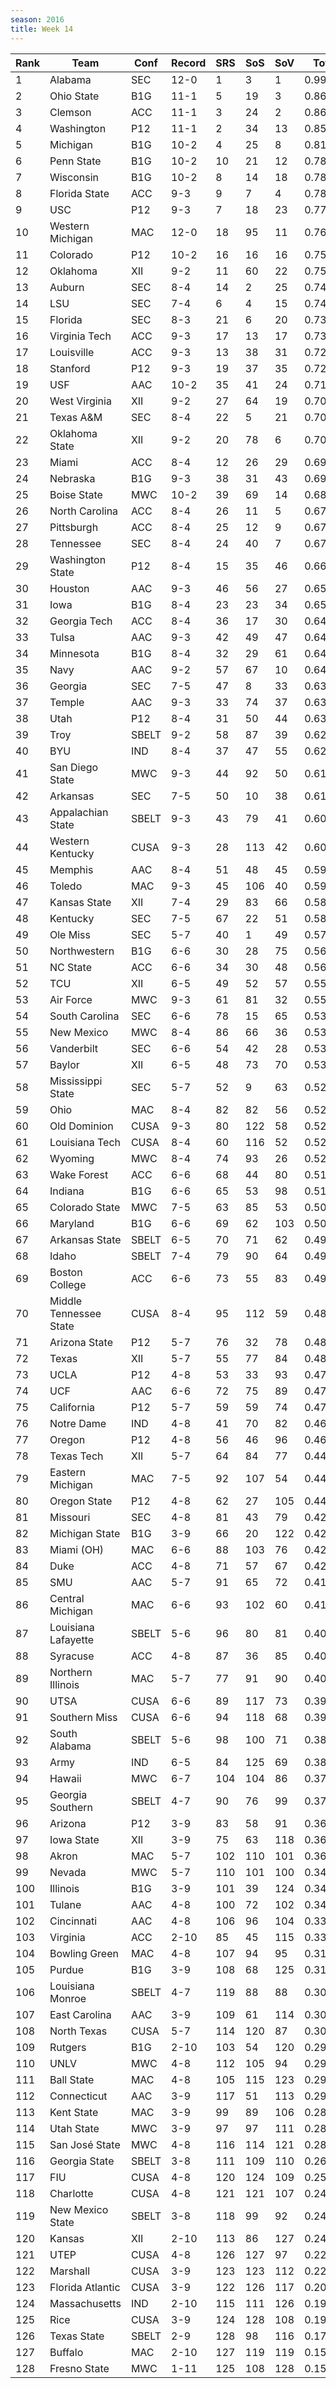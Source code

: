 ```yaml
---
season: 2016
title: Week 14
---
```

<table class="display"><thead><tr><th>Rank</th><th>Team</th><th>Conf</th><th>Record</th><th>SRS</th><th>SoS</th><th>SoV</th><th>Total</th></tr></thead><tbody>
<tr><td>1</td><td>Alabama</td><td>SEC</td><td>12-0</td><td>1</td><td>3</td><td>1</td><td>0.99567</td></tr>
<tr><td>2</td><td>Ohio State</td><td>B1G</td><td>11-1</td><td>5</td><td>19</td><td>3</td><td>0.86826</td></tr>
<tr><td>3</td><td>Clemson</td><td>ACC</td><td>11-1</td><td>3</td><td>24</td><td>2</td><td>0.86739</td></tr>
<tr><td>4</td><td>Washington</td><td>P12</td><td>11-1</td><td>2</td><td>34</td><td>13</td><td>0.85453</td></tr>
<tr><td>5</td><td>Michigan</td><td>B1G</td><td>10-2</td><td>4</td><td>25</td><td>8</td><td>0.81840</td></tr>
<tr><td>6</td><td>Penn State</td><td>B1G</td><td>10-2</td><td>10</td><td>21</td><td>12</td><td>0.78492</td></tr>
<tr><td>7</td><td>Wisconsin</td><td>B1G</td><td>10-2</td><td>8</td><td>14</td><td>18</td><td>0.78394</td></tr>
<tr><td>8</td><td>Florida State</td><td>ACC</td><td>9-3</td><td>9</td><td>7</td><td>4</td><td>0.78096</td></tr>
<tr><td>9</td><td>USC</td><td>P12</td><td>9-3</td><td>7</td><td>18</td><td>23</td><td>0.77685</td></tr>
<tr><td>10</td><td>Western Michigan</td><td>MAC</td><td>12-0</td><td>18</td><td>95</td><td>11</td><td>0.76294</td></tr>
<tr><td>11</td><td>Colorado</td><td>P12</td><td>10-2</td><td>16</td><td>16</td><td>16</td><td>0.75840</td></tr>
<tr><td>12</td><td>Oklahoma</td><td>XII</td><td>9-2</td><td>11</td><td>60</td><td>22</td><td>0.75160</td></tr>
<tr><td>13</td><td>Auburn</td><td>SEC</td><td>8-4</td><td>14</td><td>2</td><td>25</td><td>0.74953</td></tr>
<tr><td>14</td><td>LSU</td><td>SEC</td><td>7-4</td><td>6</td><td>4</td><td>15</td><td>0.74785</td></tr>
<tr><td>15</td><td>Florida</td><td>SEC</td><td>8-3</td><td>21</td><td>6</td><td>20</td><td>0.73803</td></tr>
<tr><td>16</td><td>Virginia Tech</td><td>ACC</td><td>9-3</td><td>17</td><td>13</td><td>17</td><td>0.73208</td></tr>
<tr><td>17</td><td>Louisville</td><td>ACC</td><td>9-3</td><td>13</td><td>38</td><td>31</td><td>0.72211</td></tr>
<tr><td>18</td><td>Stanford</td><td>P12</td><td>9-3</td><td>19</td><td>37</td><td>35</td><td>0.72162</td></tr>
<tr><td>19</td><td>USF</td><td>AAC</td><td>10-2</td><td>35</td><td>41</td><td>24</td><td>0.71523</td></tr>
<tr><td>20</td><td>West Virginia</td><td>XII</td><td>9-2</td><td>27</td><td>64</td><td>19</td><td>0.70756</td></tr>
<tr><td>21</td><td>Texas A&M</td><td>SEC</td><td>8-4</td><td>22</td><td>5</td><td>21</td><td>0.70524</td></tr>
<tr><td>22</td><td>Oklahoma State</td><td>XII</td><td>9-2</td><td>20</td><td>78</td><td>6</td><td>0.70023</td></tr>
<tr><td>23</td><td>Miami</td><td>ACC</td><td>8-4</td><td>12</td><td>26</td><td>29</td><td>0.69730</td></tr>
<tr><td>24</td><td>Nebraska</td><td>B1G</td><td>9-3</td><td>38</td><td>31</td><td>43</td><td>0.69004</td></tr>
<tr><td>25</td><td>Boise State</td><td>MWC</td><td>10-2</td><td>39</td><td>69</td><td>14</td><td>0.68477</td></tr>
<tr><td>26</td><td>North Carolina</td><td>ACC</td><td>8-4</td><td>26</td><td>11</td><td>5</td><td>0.67806</td></tr>
<tr><td>27</td><td>Pittsburgh</td><td>ACC</td><td>8-4</td><td>25</td><td>12</td><td>9</td><td>0.67384</td></tr>
<tr><td>28</td><td>Tennessee</td><td>SEC</td><td>8-4</td><td>24</td><td>40</td><td>7</td><td>0.67232</td></tr>
<tr><td>29</td><td>Washington State</td><td>P12</td><td>8-4</td><td>15</td><td>35</td><td>46</td><td>0.66288</td></tr>
<tr><td>30</td><td>Houston</td><td>AAC</td><td>9-3</td><td>46</td><td>56</td><td>27</td><td>0.65394</td></tr>
<tr><td>31</td><td>Iowa</td><td>B1G</td><td>8-4</td><td>23</td><td>23</td><td>34</td><td>0.65391</td></tr>
<tr><td>32</td><td>Georgia Tech</td><td>ACC</td><td>8-4</td><td>36</td><td>17</td><td>30</td><td>0.64890</td></tr>
<tr><td>33</td><td>Tulsa</td><td>AAC</td><td>9-3</td><td>42</td><td>49</td><td>47</td><td>0.64243</td></tr>
<tr><td>34</td><td>Minnesota</td><td>B1G</td><td>8-4</td><td>32</td><td>29</td><td>61</td><td>0.64132</td></tr>
<tr><td>35</td><td>Navy</td><td>AAC</td><td>9-2</td><td>57</td><td>67</td><td>10</td><td>0.64011</td></tr>
<tr><td>36</td><td>Georgia</td><td>SEC</td><td>7-5</td><td>47</td><td>8</td><td>33</td><td>0.63981</td></tr>
<tr><td>37</td><td>Temple</td><td>AAC</td><td>9-3</td><td>33</td><td>74</td><td>37</td><td>0.63482</td></tr>
<tr><td>38</td><td>Utah</td><td>P12</td><td>8-4</td><td>31</td><td>50</td><td>44</td><td>0.63182</td></tr>
<tr><td>39</td><td>Troy</td><td>SBELT</td><td>9-2</td><td>58</td><td>87</td><td>39</td><td>0.62736</td></tr>
<tr><td>40</td><td>BYU</td><td>IND</td><td>8-4</td><td>37</td><td>47</td><td>55</td><td>0.62379</td></tr>
<tr><td>41</td><td>San Diego State</td><td>MWC</td><td>9-3</td><td>44</td><td>92</td><td>50</td><td>0.61287</td></tr>
<tr><td>42</td><td>Arkansas</td><td>SEC</td><td>7-5</td><td>50</td><td>10</td><td>38</td><td>0.61264</td></tr>
<tr><td>43</td><td>Appalachian State</td><td>SBELT</td><td>9-3</td><td>43</td><td>79</td><td>41</td><td>0.60730</td></tr>
<tr><td>44</td><td>Western Kentucky</td><td>CUSA</td><td>9-3</td><td>28</td><td>113</td><td>42</td><td>0.60048</td></tr>
<tr><td>45</td><td>Memphis</td><td>AAC</td><td>8-4</td><td>51</td><td>48</td><td>45</td><td>0.59896</td></tr>
<tr><td>46</td><td>Toledo</td><td>MAC</td><td>9-3</td><td>45</td><td>106</td><td>40</td><td>0.59767</td></tr>
<tr><td>47</td><td>Kansas State</td><td>XII</td><td>7-4</td><td>29</td><td>83</td><td>66</td><td>0.58109</td></tr>
<tr><td>48</td><td>Kentucky</td><td>SEC</td><td>7-5</td><td>67</td><td>22</td><td>51</td><td>0.58015</td></tr>
<tr><td>49</td><td>Ole Miss</td><td>SEC</td><td>5-7</td><td>40</td><td>1</td><td>49</td><td>0.57926</td></tr>
<tr><td>50</td><td>Northwestern</td><td>B1G</td><td>6-6</td><td>30</td><td>28</td><td>75</td><td>0.56940</td></tr>
<tr><td>51</td><td>NC State</td><td>ACC</td><td>6-6</td><td>34</td><td>30</td><td>48</td><td>0.56113</td></tr>
<tr><td>52</td><td>TCU</td><td>XII</td><td>6-5</td><td>49</td><td>52</td><td>57</td><td>0.55791</td></tr>
<tr><td>53</td><td>Air Force</td><td>MWC</td><td>9-3</td><td>61</td><td>81</td><td>32</td><td>0.55609</td></tr>
<tr><td>54</td><td>South Carolina</td><td>SEC</td><td>6-6</td><td>78</td><td>15</td><td>65</td><td>0.53894</td></tr>
<tr><td>55</td><td>New Mexico</td><td>MWC</td><td>8-4</td><td>86</td><td>66</td><td>36</td><td>0.53802</td></tr>
<tr><td>56</td><td>Vanderbilt</td><td>SEC</td><td>6-6</td><td>54</td><td>42</td><td>28</td><td>0.53454</td></tr>
<tr><td>57</td><td>Baylor</td><td>XII</td><td>6-5</td><td>48</td><td>73</td><td>70</td><td>0.53033</td></tr>
<tr><td>58</td><td>Mississippi State</td><td>SEC</td><td>5-7</td><td>52</td><td>9</td><td>63</td><td>0.52623</td></tr>
<tr><td>59</td><td>Ohio</td><td>MAC</td><td>8-4</td><td>82</td><td>82</td><td>56</td><td>0.52601</td></tr>
<tr><td>60</td><td>Old Dominion</td><td>CUSA</td><td>9-3</td><td>80</td><td>122</td><td>58</td><td>0.52175</td></tr>
<tr><td>61</td><td>Louisiana Tech</td><td>CUSA</td><td>8-4</td><td>60</td><td>116</td><td>52</td><td>0.52164</td></tr>
<tr><td>62</td><td>Wyoming</td><td>MWC</td><td>8-4</td><td>74</td><td>93</td><td>26</td><td>0.52155</td></tr>
<tr><td>63</td><td>Wake Forest</td><td>ACC</td><td>6-6</td><td>68</td><td>44</td><td>80</td><td>0.51232</td></tr>
<tr><td>64</td><td>Indiana</td><td>B1G</td><td>6-6</td><td>65</td><td>53</td><td>98</td><td>0.51086</td></tr>
<tr><td>65</td><td>Colorado State</td><td>MWC</td><td>7-5</td><td>63</td><td>85</td><td>53</td><td>0.50956</td></tr>
<tr><td>66</td><td>Maryland</td><td>B1G</td><td>6-6</td><td>69</td><td>62</td><td>103</td><td>0.50447</td></tr>
<tr><td>67</td><td>Arkansas State</td><td>SBELT</td><td>6-5</td><td>70</td><td>71</td><td>62</td><td>0.49833</td></tr>
<tr><td>68</td><td>Idaho</td><td>SBELT</td><td>7-4</td><td>79</td><td>90</td><td>64</td><td>0.49708</td></tr>
<tr><td>69</td><td>Boston College</td><td>ACC</td><td>6-6</td><td>73</td><td>55</td><td>83</td><td>0.49672</td></tr>
<tr><td>70</td><td>Middle Tennessee State</td><td>CUSA</td><td>8-4</td><td>95</td><td>112</td><td>59</td><td>0.48720</td></tr>
<tr><td>71</td><td>Arizona State</td><td>P12</td><td>5-7</td><td>76</td><td>32</td><td>78</td><td>0.48538</td></tr>
<tr><td>72</td><td>Texas</td><td>XII</td><td>5-7</td><td>55</td><td>77</td><td>84</td><td>0.48181</td></tr>
<tr><td>73</td><td>UCLA</td><td>P12</td><td>4-8</td><td>53</td><td>33</td><td>93</td><td>0.47917</td></tr>
<tr><td>74</td><td>UCF</td><td>AAC</td><td>6-6</td><td>72</td><td>75</td><td>89</td><td>0.47344</td></tr>
<tr><td>75</td><td>California</td><td>P12</td><td>5-7</td><td>59</td><td>59</td><td>74</td><td>0.47264</td></tr>
<tr><td>76</td><td>Notre Dame</td><td>IND</td><td>4-8</td><td>41</td><td>70</td><td>82</td><td>0.46308</td></tr>
<tr><td>77</td><td>Oregon</td><td>P12</td><td>4-8</td><td>56</td><td>46</td><td>96</td><td>0.46002</td></tr>
<tr><td>78</td><td>Texas Tech</td><td>XII</td><td>5-7</td><td>64</td><td>84</td><td>77</td><td>0.44668</td></tr>
<tr><td>79</td><td>Eastern Michigan</td><td>MAC</td><td>7-5</td><td>92</td><td>107</td><td>54</td><td>0.44550</td></tr>
<tr><td>80</td><td>Oregon State</td><td>P12</td><td>4-8</td><td>62</td><td>27</td><td>105</td><td>0.44292</td></tr>
<tr><td>81</td><td>Missouri</td><td>SEC</td><td>4-8</td><td>81</td><td>43</td><td>79</td><td>0.42531</td></tr>
<tr><td>82</td><td>Michigan State</td><td>B1G</td><td>3-9</td><td>66</td><td>20</td><td>122</td><td>0.42256</td></tr>
<tr><td>83</td><td>Miami (OH)</td><td>MAC</td><td>6-6</td><td>88</td><td>103</td><td>76</td><td>0.42084</td></tr>
<tr><td>84</td><td>Duke</td><td>ACC</td><td>4-8</td><td>71</td><td>57</td><td>67</td><td>0.42066</td></tr>
<tr><td>85</td><td>SMU</td><td>AAC</td><td>5-7</td><td>91</td><td>65</td><td>72</td><td>0.41276</td></tr>
<tr><td>86</td><td>Central Michigan</td><td>MAC</td><td>6-6</td><td>93</td><td>102</td><td>60</td><td>0.41118</td></tr>
<tr><td>87</td><td>Louisiana Lafayette</td><td>SBELT</td><td>5-6</td><td>96</td><td>80</td><td>81</td><td>0.40671</td></tr>
<tr><td>88</td><td>Syracuse</td><td>ACC</td><td>4-8</td><td>87</td><td>36</td><td>85</td><td>0.40586</td></tr>
<tr><td>89</td><td>Northern Illinois</td><td>MAC</td><td>5-7</td><td>77</td><td>91</td><td>90</td><td>0.40392</td></tr>
<tr><td>90</td><td>UTSA</td><td>CUSA</td><td>6-6</td><td>89</td><td>117</td><td>73</td><td>0.39665</td></tr>
<tr><td>91</td><td>Southern Miss</td><td>CUSA</td><td>6-6</td><td>94</td><td>118</td><td>68</td><td>0.39258</td></tr>
<tr><td>92</td><td>South Alabama</td><td>SBELT</td><td>5-6</td><td>98</td><td>100</td><td>71</td><td>0.38544</td></tr>
<tr><td>93</td><td>Army</td><td>IND</td><td>6-5</td><td>84</td><td>125</td><td>69</td><td>0.38472</td></tr>
<tr><td>94</td><td>Hawaii</td><td>MWC</td><td>6-7</td><td>104</td><td>104</td><td>86</td><td>0.37867</td></tr>
<tr><td>95</td><td>Georgia Southern</td><td>SBELT</td><td>4-7</td><td>90</td><td>76</td><td>99</td><td>0.37220</td></tr>
<tr><td>96</td><td>Arizona</td><td>P12</td><td>3-9</td><td>83</td><td>58</td><td>91</td><td>0.36381</td></tr>
<tr><td>97</td><td>Iowa State</td><td>XII</td><td>3-9</td><td>75</td><td>63</td><td>118</td><td>0.36303</td></tr>
<tr><td>98</td><td>Akron</td><td>MAC</td><td>5-7</td><td>102</td><td>110</td><td>101</td><td>0.36032</td></tr>
<tr><td>99</td><td>Nevada</td><td>MWC</td><td>5-7</td><td>110</td><td>101</td><td>100</td><td>0.34690</td></tr>
<tr><td>100</td><td>Illinois</td><td>B1G</td><td>3-9</td><td>101</td><td>39</td><td>124</td><td>0.34655</td></tr>
<tr><td>101</td><td>Tulane</td><td>AAC</td><td>4-8</td><td>100</td><td>72</td><td>102</td><td>0.34424</td></tr>
<tr><td>102</td><td>Cincinnati</td><td>AAC</td><td>4-8</td><td>106</td><td>96</td><td>104</td><td>0.33498</td></tr>
<tr><td>103</td><td>Virginia</td><td>ACC</td><td>2-10</td><td>85</td><td>45</td><td>115</td><td>0.33298</td></tr>
<tr><td>104</td><td>Bowling Green</td><td>MAC</td><td>4-8</td><td>107</td><td>94</td><td>95</td><td>0.31977</td></tr>
<tr><td>105</td><td>Purdue</td><td>B1G</td><td>3-9</td><td>108</td><td>68</td><td>125</td><td>0.31210</td></tr>
<tr><td>106</td><td>Louisiana Monroe</td><td>SBELT</td><td>4-7</td><td>119</td><td>88</td><td>88</td><td>0.30774</td></tr>
<tr><td>107</td><td>East Carolina</td><td>AAC</td><td>3-9</td><td>109</td><td>61</td><td>114</td><td>0.30700</td></tr>
<tr><td>108</td><td>North Texas</td><td>CUSA</td><td>5-7</td><td>114</td><td>120</td><td>87</td><td>0.30611</td></tr>
<tr><td>109</td><td>Rutgers</td><td>B1G</td><td>2-10</td><td>103</td><td>54</td><td>120</td><td>0.29886</td></tr>
<tr><td>110</td><td>UNLV</td><td>MWC</td><td>4-8</td><td>112</td><td>105</td><td>94</td><td>0.29709</td></tr>
<tr><td>111</td><td>Ball State</td><td>MAC</td><td>4-8</td><td>105</td><td>115</td><td>123</td><td>0.29655</td></tr>
<tr><td>112</td><td>Connecticut</td><td>AAC</td><td>3-9</td><td>117</td><td>51</td><td>113</td><td>0.29617</td></tr>
<tr><td>113</td><td>Kent State</td><td>MAC</td><td>3-9</td><td>99</td><td>89</td><td>106</td><td>0.28568</td></tr>
<tr><td>114</td><td>Utah State</td><td>MWC</td><td>3-9</td><td>97</td><td>97</td><td>111</td><td>0.28265</td></tr>
<tr><td>115</td><td>San José State</td><td>MWC</td><td>4-8</td><td>116</td><td>114</td><td>121</td><td>0.28134</td></tr>
<tr><td>116</td><td>Georgia State</td><td>SBELT</td><td>3-8</td><td>111</td><td>109</td><td>110</td><td>0.26152</td></tr>
<tr><td>117</td><td>FIU</td><td>CUSA</td><td>4-8</td><td>120</td><td>124</td><td>109</td><td>0.25239</td></tr>
<tr><td>118</td><td>Charlotte</td><td>CUSA</td><td>4-8</td><td>121</td><td>121</td><td>107</td><td>0.24957</td></tr>
<tr><td>119</td><td>New Mexico State</td><td>SBELT</td><td>3-8</td><td>118</td><td>99</td><td>92</td><td>0.24704</td></tr>
<tr><td>120</td><td>Kansas</td><td>XII</td><td>2-10</td><td>113</td><td>86</td><td>127</td><td>0.24055</td></tr>
<tr><td>121</td><td>UTEP</td><td>CUSA</td><td>4-8</td><td>126</td><td>127</td><td>97</td><td>0.22416</td></tr>
<tr><td>122</td><td>Marshall</td><td>CUSA</td><td>3-9</td><td>123</td><td>123</td><td>112</td><td>0.22117</td></tr>
<tr><td>123</td><td>Florida Atlantic</td><td>CUSA</td><td>3-9</td><td>122</td><td>126</td><td>117</td><td>0.20249</td></tr>
<tr><td>124</td><td>Massachusetts</td><td>IND</td><td>2-10</td><td>115</td><td>111</td><td>126</td><td>0.19693</td></tr>
<tr><td>125</td><td>Rice</td><td>CUSA</td><td>3-9</td><td>124</td><td>128</td><td>108</td><td>0.19355</td></tr>
<tr><td>126</td><td>Texas State</td><td>SBELT</td><td>2-9</td><td>128</td><td>98</td><td>116</td><td>0.17024</td></tr>
<tr><td>127</td><td>Buffalo</td><td>MAC</td><td>2-10</td><td>127</td><td>119</td><td>119</td><td>0.15582</td></tr>
<tr><td>128</td><td>Fresno State</td><td>MWC</td><td>1-11</td><td>125</td><td>108</td><td>128</td><td>0.15063</td></tr>
</tbody></table>
